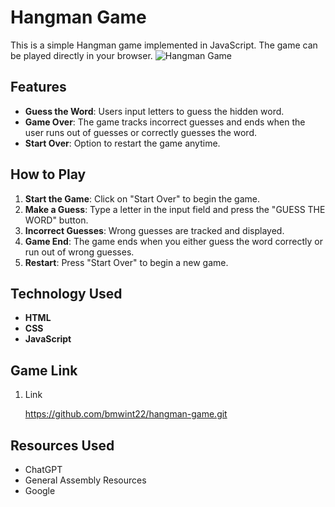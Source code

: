 # Hangman Game

This is a simple Hangman game implemented in JavaScript. The game can be played directly in your browser.
![Hangman Game](https://github.com/bmwint22/hangman-game/raw/main/Hangman%20Game.png)

## Features

- **Guess the Word**: Users input letters to guess the hidden word.
- **Game Over**: The game tracks incorrect guesses and ends when the user runs out of guesses or correctly guesses the word.
- **Start Over**: Option to restart the game anytime.

## How to Play

1. **Start the Game**: Click on "Start Over" to begin the game.
2. **Make a Guess**: Type a letter in the input field and press the "GUESS THE WORD" button.
3. **Incorrect Guesses**: Wrong guesses are tracked and displayed.
4. **Game End**: The game ends when you either guess the word correctly or run out of wrong guesses.
5. **Restart**: Press "Start Over" to begin a new game.

## Technology Used

- **HTML**
- **CSS**
- **JavaScript**

## Game Link

1. Link

   https://github.com/bmwint22/hangman-game.git

## Resources Used

- ChatGPT
- General Assembly Resources
- Google







